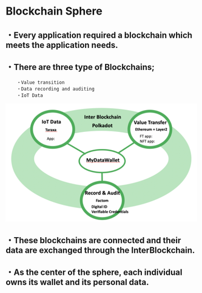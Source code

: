 # Blockchain Sphere

## ・Every application required a blockchain which meets the application needs.
## ・There are three type of Blockchains;
		・Value transition
		・Data recording and auditing
		・IoT Data
		
		
![Fig.1](./Fig_BcSphere.png)

## ・These blockchains are connected and their data are exchanged through the InterBlockchain.

## ・As the center of the sphere, each individual owns its wallet and its personal data.

